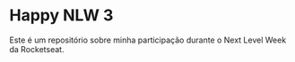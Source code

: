 # Happy NLW 3
 Este é um repositório sobre minha participação durante o Next Level Week da Rocketseat.